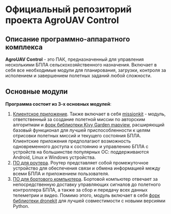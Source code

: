 # Официальный репозиторий проекта AgroUAV Control
## Описание программно-аппаратного комплекса
**AgroUAV Control** - это ПАК, предназначенный для управления несколькими БПЛА сельскохозяйственного назначения. Включает в себя все необходимые модули для планирования, загрузки, контроля за исполением и завершением полетных заданий любой сложности.
## Основные модули
**Программа состоит из 3-х основных модулей**:
1. [Клиентское приложение](https://github.com/AlesavigoSoftware/agro-uav-app). Также включает в себя [missionkit](https://github.com/AlesavigoSoftware/agro-uav-missionkit) - модуль, ответственный за создание полетной миссии по авторским алгоритмам и [форк библиотеки Kivy Garden mapview](https://github.com/AlesavigoSoftware/mapview-production-fork), расширяющий базовый функционал для лучшей приспособленности к целям отрисовки полетных миссий и текущего состояния БПЛА. Клиентские приложения предполагают возможность одновременного доступа к состоянию и управлению БПЛА с устройств на большинстве популярных ОС: поддерживаются Android, Linux и Windows устройства.
2. [ПО для роутера](https://github.com/AlesavigoSoftware/agro-uav-router). Роутер представляет собой промежуточное устройство для обеспечения связи и обмена информацией между всеми БПЛА и приложением пользователя.
3. [ПО для бортового компьютера](https://github.com/AlesavigoSoftware/agro-uav-onboard). Бортовой компьютер отвечает за непосредственную доставку управляющих сигналов до полетного контроллера БПЛА, а также за сбор и передачу всех данных телеметрии и видео. Помимо этого, модуль включает в себя [форк библиотеки dronekit](https://github.com/AlesavigoSoftware/dronekit-python-production-fork) для лучшей совместимости с новыми версиями Python.
